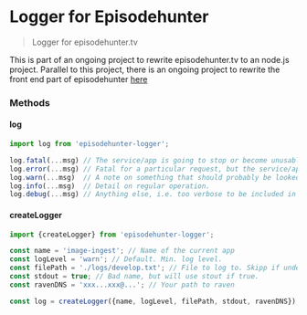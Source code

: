 # Logger for Episodehunter

> Logger for episodehunter.tv

This is part of an ongoing project to rewrite episodehunter.tv to an node.js project.
Parallel to this project, there is an ongoing project to rewrite the front end part of episodehunter [here](https://github.com/tjoskar/episodehunter.tv)

### Methods

#### log
```javascript
import log from 'episodehunter-logger';

log.fatal(...msg) // The service/app is going to stop or become unusable. Will report to raven.
log.error(...msg) // Fatal for a particular request, but the service/app continues servicing other requests. Will report to raven.
log.warn(...msg)  // A note on something that should probably be looked at. Will report to raven.
log.info(...msg)  // Detail on regular operation.
log.debug(...msg) // Anything else, i.e. too verbose to be included in "info" level.
```

#### createLogger
```javascript
import {createLogger} from 'episodehunter-logger';

const name = 'image-ingest'; // Name of the current app
const logLevel = 'warn'; // Default. Min. log level.
const filePath = './logs/develop.txt'; // File to log to. Skipp if undefined. Will rotate file.
const stdout = true; // Bad name, but will use stout if true.
const ravenDNS = 'xxx...xxx@...'; // Your path to raven

const log = createLogger({name, logLevel, filePath, stdout, ravenDNS});
```
